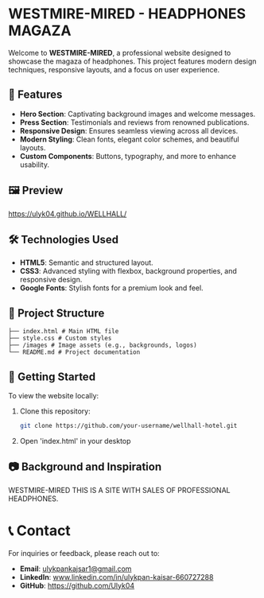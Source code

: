 # WESTMIRE-MIRED - HEADPHONES MAGAZA 

Welcome to **WESTMIRE-MIRED**, a professional website designed to showcase the magaza of headphones. This project features modern design techniques, responsive layouts, and a focus on user experience.

## 🌟 Features

- **Hero Section**: Captivating background images and welcome messages.
- **Press Section**: Testimonials and reviews from renowned publications.
- **Responsive Design**: Ensures seamless viewing across all devices.
- **Modern Styling**: Clean fonts, elegant color schemes, and beautiful layouts.
- **Custom Components**: Buttons, typography, and more to enhance usability.

## 🖼️ Preview

https://ulyk04.github.io/WELLHALL/


## 🛠️ Technologies Used

- **HTML5**: Semantic and structured layout.
- **CSS3**: Advanced styling with flexbox, background properties, and responsive design.
- **Google Fonts**: Stylish fonts for a premium look and feel.

## 📁 Project Structure
```
├── index.html # Main HTML file 
├── style.css # Custom styles 
├── /images # Image assets (e.g., backgrounds, logos) 
└── README.md # Project documentation
```

## 🚀 Getting Started

To view the website locally:

1. Clone this repository:
   ```bash
   git clone https://github.com/your-username/wellhall-hotel.git
   
2. Open 'index.html' in your desktop

## 📷 Background and Inspiration
WESTMIRE-MIRED THIS IS A SITE WITH SALES OF PROFESSIONAL HEADPHONES.

# 📞 Contact
For inquiries or feedback, please reach out to:

- **Email**: ulykpankajsar1@gmail.com
- **LinkedIn**: www.linkedin.com/in/ulykpan-kaisar-660727288
- **GitHub**: https://github.com/Ulyk04
